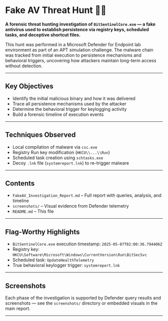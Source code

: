# Fake AV Threat Hunt 🕵️‍♂

**A forensic threat hunting investigation of `BitSentinelCore.exe` — a fake antivirus used to establish persistence via registry keys, scheduled tasks, and deceptive shortcut files.**

This hunt was performed in a Microsoft Defender for Endpoint lab environment as part of an APT simulation challenge. The malware chain was tracked from initial execution to persistence mechanisms and behavioral triggers, uncovering how attackers maintain long-term access without detection.

---

##  Key Objectives

- Identify the initial malicious binary and how it was delivered
- Trace all persistence mechanisms used by the attacker
- Determine the behavioral trigger for keylogging activity
- Build a forensic timeline of execution events

---

##  Techniques Observed

- Local compilation of malware via `csc.exe`
- Registry Run key modification (`HKCU\\...\\Run`)
- Scheduled task creation using `schtasks.exe`
- Decoy `.lnk` file (`systemreport.lnk`) to re-trigger malware

---

##  Contents

- `FakeAV_Investigation_Report.md` – Full report with queries, analysis, and timeline
- `screenshots/` – Visual evidence from Defender telemetry
- `README.md` – This file

---

##  Flag-Worthy Highlights

- `BitSentinelCore.exe` execution timestamp: `2025-05-07T02:00:36.794406Z`
- Registry key: `HKCU\Software\Microsoft\Windows\CurrentVersion\Run\BitSecSvc`
- Scheduled task: `UpdateHealthTelemetry`
- True behavioral keylogger trigger: `systemreport.lnk`

---

## Screenshots

Each phase of the investigation is supported by Defender query results and screenshots — see the `screenshots/` directory or embedded visuals in the main report.

---


